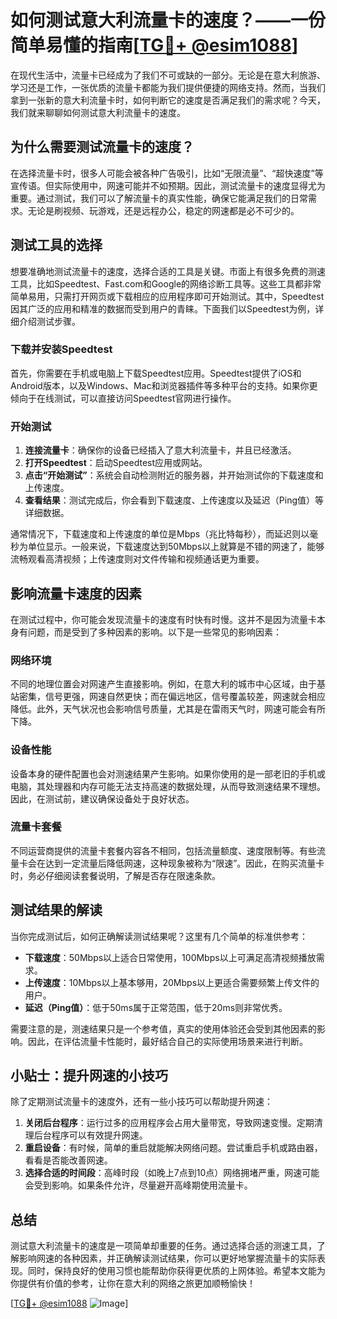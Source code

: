 # 如何测试意大利流量卡的速度？——一份简单易懂的指南[[TG💪+ @esim1088](https://t.me/s/esim1088)]

在现代生活中，流量卡已经成为了我们不可或缺的一部分。无论是在意大利旅游、学习还是工作，一张优质的流量卡都能为我们提供便捷的网络支持。然而，当我们拿到一张新的意大利流量卡时，如何判断它的速度是否满足我们的需求呢？今天，我们就来聊聊如何测试意大利流量卡的速度。

## 为什么需要测试流量卡的速度？

在选择流量卡时，很多人可能会被各种广告吸引，比如“无限流量”、“超快速度”等宣传语。但实际使用中，网速可能并不如预期。因此，测试流量卡的速度显得尤为重要。通过测试，我们可以了解流量卡的真实性能，确保它能满足我们的日常需求。无论是刷视频、玩游戏，还是远程办公，稳定的网速都是必不可少的。

## 测试工具的选择

想要准确地测试流量卡的速度，选择合适的工具是关键。市面上有很多免费的测速工具，比如Speedtest、Fast.com和Google的网络诊断工具等。这些工具都非常简单易用，只需打开网页或下载相应的应用程序即可开始测试。其中，Speedtest因其广泛的应用和精准的数据而受到用户的青睐。下面我们以Speedtest为例，详细介绍测试步骤。

### 下载并安装Speedtest

首先，你需要在手机或电脑上下载Speedtest应用。Speedtest提供了iOS和Android版本，以及Windows、Mac和浏览器插件等多种平台的支持。如果你更倾向于在线测试，可以直接访问Speedtest官网进行操作。

### 开始测试

1. **连接流量卡**：确保你的设备已经插入了意大利流量卡，并且已经激活。
2. **打开Speedtest**：启动Speedtest应用或网站。
3. **点击“开始测试”**：系统会自动检测附近的服务器，并开始测试你的下载速度和上传速度。
4. **查看结果**：测试完成后，你会看到下载速度、上传速度以及延迟（Ping值）等详细数据。

通常情况下，下载速度和上传速度的单位是Mbps（兆比特每秒），而延迟则以毫秒为单位显示。一般来说，下载速度达到50Mbps以上就算是不错的网速了，能够流畅观看高清视频；上传速度则对文件传输和视频通话更为重要。

## 影响流量卡速度的因素

在测试过程中，你可能会发现流量卡的速度有时快有时慢。这并不是因为流量卡本身有问题，而是受到了多种因素的影响。以下是一些常见的影响因素：

### 网络环境

不同的地理位置会对网速产生直接影响。例如，在意大利的城市中心区域，由于基站密集，信号更强，网速自然更快；而在偏远地区，信号覆盖较差，网速就会相应降低。此外，天气状况也会影响信号质量，尤其是在雷雨天气时，网速可能会有所下降。

### 设备性能

设备本身的硬件配置也会对测速结果产生影响。如果你使用的是一部老旧的手机或电脑，其处理器和内存可能无法支持高速的数据处理，从而导致测速结果不理想。因此，在测试前，建议确保设备处于良好状态。

### 流量卡套餐

不同运营商提供的流量卡套餐内容各不相同，包括流量额度、速度限制等。有些流量卡会在达到一定流量后降低网速，这种现象被称为“限速”。因此，在购买流量卡时，务必仔细阅读套餐说明，了解是否存在限速条款。

## 测试结果的解读

当你完成测试后，如何正确解读测试结果呢？这里有几个简单的标准供参考：

- **下载速度**：50Mbps以上适合日常使用，100Mbps以上可满足高清视频播放需求。
- **上传速度**：10Mbps以上基本够用，20Mbps以上更适合需要频繁上传文件的用户。
- **延迟（Ping值）**：低于50ms属于正常范围，低于20ms则非常优秀。

需要注意的是，测速结果只是一个参考值，真实的使用体验还会受到其他因素的影响。因此，在评估流量卡性能时，最好结合自己的实际使用场景来进行判断。

## 小贴士：提升网速的小技巧

除了定期测试流量卡的速度外，还有一些小技巧可以帮助提升网速：

1. **关闭后台程序**：运行过多的应用程序会占用大量带宽，导致网速变慢。定期清理后台程序可以有效提升网速。
2. **重启设备**：有时候，简单的重启就能解决网络问题。尝试重启手机或路由器，看看是否能改善网速。
3. **选择合适的时间段**：高峰时段（如晚上7点到10点）网络拥堵严重，网速可能会受到影响。如果条件允许，尽量避开高峰期使用流量卡。

## 总结

测试意大利流量卡的速度是一项简单却重要的任务。通过选择合适的测速工具，了解影响网速的各种因素，并正确解读测试结果，你可以更好地掌握流量卡的实际表现。同时，保持良好的使用习惯也能帮助你获得更优质的上网体验。希望本文能为你提供有价值的参考，让你在意大利的网络之旅更加顺畅愉快！

[[TG💪+ @esim1088](https://t.me/s/esim1088) ![Image](https://i.postimg.cc/4NQfJmqS/Snipaste-2025-05-13-00-14-12.png)]